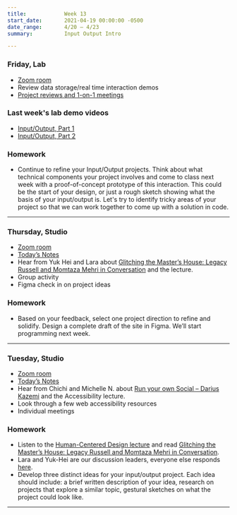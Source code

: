 ```yaml
---
title:            Week 13
start_date:       2021-04-19 00:00:00 -0500
date_range:       4/20 – 4/23
summary:          Input Output Intro

---
```


### Friday, Lab
- [Zoom room](https://newschool.zoom.us/j/3928062190)
- Review data storage/real time interaction demos
- [Project reviews and 1-on-1 meetings](https://paper.dropbox.com/doc/CI-Lab-Week-13-Meeting-Schedule--BJXLWeMkH3BbGojRfmq16MllAg-2mJgUhzHfrAo0xuZUWGMn)

### Last week's lab demo videos
- [Input/Output, Part 1](https://vimeo.com/537294028)
- [Input/Output, Part 2](https://vimeo.com/537297571)

### Homework
- Continue to refine your Input/Output projects. Think about what technical components your project involves and come to class next week with a proof-of-concept prototype of this interaction.
  This could be the start of your design, or just a rough sketch showing what the basis of your input/output is. Let's try to identify tricky areas of your project so that we can work together
  to come up with a solution in code.

---

### Thursday, Studio
- [Zoom room](https://newschool.zoom.us/my/nikafisher)
- [Today&rsquo;s Notes](https://paper.dropbox.com/doc/Parsons-Week-13b-InputOut-Continues--BJQNkhPbOVBUWd~Ds3ey1516AQ-kQw6hYvZTLfMrAtJWmeh4)
- Hear from Yuk Hei and Lara about [Glitching the Master’s House: Legacy Russell and Momtaza Mehri in Conversation](https://www.frieze.com/article/glitching-masters-house-legacy-russell-and-momtaza-mehri-conversation) and the lecture.
- Group activity
- Figma check in on project ideas

### Homework
- Based on your feedback, select one project direction to refine and solidify. Design a complete draft of the site in Figma. We&rsquo;ll start programming next week.


---

### Tuesday, Studio
- [Zoom room](https://newschool.zoom.us/my/nikafisher)
- [Today&rsquo;s Notes](https://paper.dropbox.com/doc/Parsons-Week-13-InputOut-Intro--BJLGR1nHELY9Ccpg69~VeN~mAQ-nhsrBoSgxjgaaOtkAeRGY)
- Hear from Chichi and Michelle N. about [Run your own Social – Darius Kazemi](https://runyourown.social/) and the Accessibility lecture.
- Look through a few web accessibility resources
- Individual meetings

### Homework
- Listen to the [Human-Centered Design lecture](https://vimeo.com/showcase/8025633/video/533669836) and read [Glitching the Master’s House: Legacy Russell and Momtaza Mehri in Conversation](https://www.frieze.com/article/glitching-masters-house-legacy-russell-and-momtaza-mehri-conversation).
- Lara and Yuk-Hei are our discussion leaders, everyone else responds [here](https://paper.dropbox.com/doc/Parsons-Core-Interaction-S21-Reading-Reflections--BJLSZt6UBfL2bHheE9lZveJJAQ-WRC1vWjkMj6DPWDHQKuTU).
- Develop three distinct ideas for your input/output project. Each idea should include: a brief written description of your idea, research on projects that explore a similar topic, gestural sketches on what the project could look like.

---
